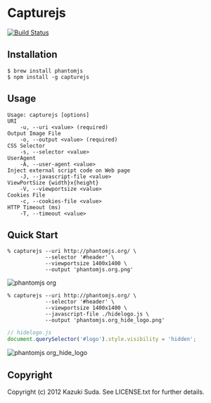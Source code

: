# Capturejs

[![Build Status](https://travis-ci.org/superbrothers/capturejs.png?branch=master)](https://travis-ci.org/superbrothers/capturejs)

## Installation

    $ brew install phantomjs
    $ npm install -g capturejs

## Usage

    Usage: capturejs [options]
    URI
        -u, --uri <value> (required)
    Output Image File
        -o, --output <value> (required)
    CSS Selector
        -s, --selector <value>
    UserAgent
        -A, --user-agent <value>
    Inject external script code on Web page
        -J, --javascript-file <value>
    ViewPortSize {width}x{height}
        -V, --viewportsize <value>
    Cookies File
        -c, --cookies-file <value>
    HTTP Timeout (ms)
        -T, --timeout <value>

## Quick Start

    % capturejs --uri http://phantomjs.org/ \
                --selector '#header' \
                --viewportsize 1400x1400 \
                --output 'phantomjs.org.png'

![phantomjs org](https://f.cloud.github.com/assets/230185/659051/081f6cf6-d651-11e2-9b1f-a62d192135b3.png)

    % capturejs --uri http://phantomjs.org/ \
                --selector '#header' \
                --viewportsize 1400x1400 \
                --javascript-file ./hidelogo.js \
                --output 'phantomjs.org_hide_logo.png'

```javascript
// hidelogo.js
document.querySelector('#logo').style.visibility = 'hidden';
```

![phantomjs org_hide_logo](https://f.cloud.github.com/assets/230185/659053/808bf312-d651-11e2-8485-b490a10f7eca.png)

## Copyright

Copyright (c) 2012 Kazuki Suda. See LICENSE.txt for further details.
